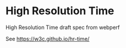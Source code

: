 High Resolution Time
=================

High Resolution Time draft spec from webperf

See
  https://w3c.github.io/hr-time/
